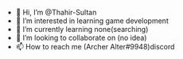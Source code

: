- 👋 Hi, I’m @Thahir-Sultan
- 👀 I’m interested in learning game development 
- 🌱 I’m currently learning none(searching)
- 💞️ I’m looking to collaborate on (no idea)
- 📫 How to reach me (Archer Alter#9948)discord

<!---
Thahir-Sultan/Thahir-Sultan is a ✨ special ✨ repository because its `README.md` (this file) appears on your GitHub profile.
You can click the Preview link to take a look at your changes.
--->
